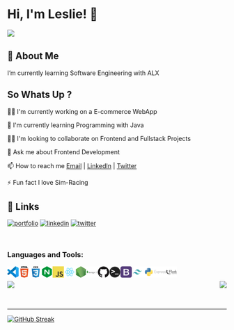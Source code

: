 
# Hi, I'm Leslie! 👋

![](https://komarev.com/ghpvc/?username=layan2k&color=blue)


## 🚀 About Me
I’m currently learning Software Engineering with ALX


## So Whats Up ?
👩‍💻 I'm currently working on a E-commerce WebApp

🧠 I'm currently learning Programming with Java

👯‍♀️ I'm looking to collaborate on Frontend and Fullstack Projects 

💬 Ask me about Frontend Development 

📫 How to reach me [Email](lesliedeeshumba@gmail.com) | [LinkedIn](https://www.linkedin.com/in/leslieshumba/) | [Twitter](https://twitter.com/layan_2k)

⚡️ Fun fact I love Sim-Racing


## 🔗 Links
[![portfolio](https://img.shields.io/badge/my_portfolio-000?style=for-the-badge&logo=ko-fi&logoColor=white)](https://lesliethedeveloper.xyz/)
[![linkedin](https://img.shields.io/badge/linkedin-0A66C2?style=for-the-badge&logo=linkedin&logoColor=white)](https://www.linkedin.com/in/leslieshumba/https://www.linkedin.com/)
[![twitter](https://img.shields.io/badge/twitter-1DA1F2?style=for-the-badge&logo=twitter&logoColor=white)](https://twitter.com/layan_2k)



<br />

### Languages and Tools:

<img align="left" alt="Visual Studio Code" width="26px" src="https://raw.githubusercontent.com/github/explore/80688e429a7d4ef2fca1e82350fe8e3517d3494d/topics/visual-studio-code/visual-studio-code.png" />
<img align="left" alt="HTML5" width="26px" src="https://raw.githubusercontent.com/github/explore/80688e429a7d4ef2fca1e82350fe8e3517d3494d/topics/html/html.png" />
<img align="left" alt="CSS3" width="26px" src="https://raw.githubusercontent.com/github/explore/80688e429a7d4ef2fca1e82350fe8e3517d3494d/topics/css/css.png" />
<img align="left" alt="N" width="26px" src="https://raw.githubusercontent.com/github/explore/80688e429a7d4ef2fca1e82350fe8e3517d3494d/topics/nginx/nginx.png" />
<img align="left" alt="JavaScript" width="26px" src="https://raw.githubusercontent.com/github/explore/80688e429a7d4ef2fca1e82350fe8e3517d3494d/topics/javascript/javascript.png" />
<img align="left" alt="React" width="26px" src="https://raw.githubusercontent.com/github/explore/80688e429a7d4ef2fca1e82350fe8e3517d3494d/topics/react/react.png" />
<img align="left" alt="Node.js" width="26px" src="https://raw.githubusercontent.com/github/explore/80688e429a7d4ef2fca1e82350fe8e3517d3494d/topics/nodejs/nodejs.png" />
<img align="left" alt="MongoDB" width="26px" src="https://raw.githubusercontent.com/github/explore/80688e429a7d4ef2fca1e82350fe8e3517d3494d/topics/mongodb/mongodb.png" />
<img align="left" alt="GitHub" width="26px" src="https://raw.githubusercontent.com/github/explore/78df643247d429f6cc873026c0622819ad797942/topics/github/github.png" />
<img align="left" alt="Terminal" width="26px" src="https://raw.githubusercontent.com/github/explore/80688e429a7d4ef2fca1e82350fe8e3517d3494d/topics/terminal/terminal.png" />
<img align="left" alt="Bootstrap" width="26px" src="https://raw.githubusercontent.com/github/explore/80688e429a7d4ef2fca1e82350fe8e3517d3494d/topics/bootstrap/bootstrap.png" />
<img align="left" alt="Tailwind" width="26px" src="https://raw.githubusercontent.com/github/explore/80688e429a7d4ef2fca1e82350fe8e3517d3494d/topics/tailwind/tailwind.png" />
<img align="left" alt="Python" width="26px" src="https://raw.githubusercontent.com/github/explore/80688e429a7d4ef2fca1e82350fe8e3517d3494d/topics/python/python.png" />
<img align="left" alt="Express" width="26px" src="https://raw.githubusercontent.com/github/explore/80688e429a7d4ef2fca1e82350fe8e3517d3494d/topics/express/express.png" />
<img align="left" alt="Express" width="26px" src="https://raw.githubusercontent.com/github/explore/80688e429a7d4ef2fca1e82350fe8e3517d3494d/topics/flask/flask.png" />


<br />
<br />
<div style="display:flex; flex-direction: row;"> 
<a style="width: 100%; height:50px;" href="https://github.com/layan2k">
  <img src="https://github-readme-stats.vercel.app/api?username=layan2k&theme=dark&show_icons=true&hide_border=true" />
</a>


<a tyle="width: 100%; height:50px;" href="https://github.com/layan2k">
  <img src="https://github-readme-stats.vercel.app/api/top-langs/?username=layan2k&theme=dark&layout=compact" />
</a>
  </div>




---


[website]: https://lesliethedeveloper.xyz
[twitter]: https://twitter.com/layan_2k
[instagram]: https://instagram.com/layan2k2
[linkedin]: https://www.linkedin.com/in/leslieshumba/
[shell]: https://github.com/layan2k/simple_shell
[react]: https://reactjs.org/

[![GitHub Streak](https://github-readme-streak-stats.herokuapp.com/?user=layan2k&theme=dark)](https://git.io/streak-stats)



